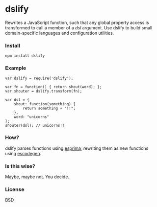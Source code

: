 # dslify

Rewrites a JavaScript function, such that any global property access is transformed to call a member of a _dsl_ argument. Use dslify to build small domain-specific languages and configuration utilities.

### Install

    npm install dslify

### Example

    var dslify = require('dslify');
    
    var fn = function() { return shout(word); };
    var shouter = dslify.transform(fn);
    
    var dsl = {
        shout: function(something) {
            return something + "!!";
        },
        word: "unicorns"
    };
    shouter(dsl); // unicorns!!

### How?
dslify parses functions using [esprima](https://github.com/ariya/esprima), rewriting them as new functions using  [escodegen](https://github.com/Constellation/escodegen).

### Is this wise?

Maybe, maybe not. You decide.

### License

BSD